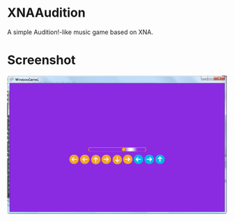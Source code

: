 XNAAudition
===========

A simple Audition!-like music game based on XNA.

Screenshot
===========

![screenshot](screenshot.png)
